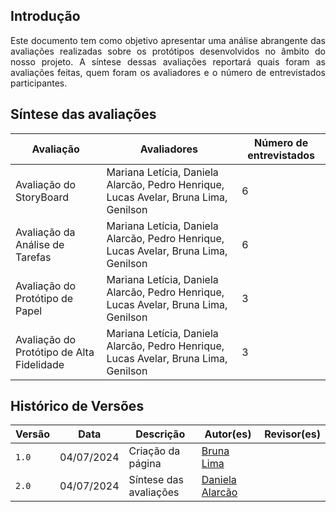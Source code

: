 <!--Daniela-->
## Introdução
<p style="text-align: justify;">Este documento tem como objetivo apresentar uma análise abrangente das avaliações realizadas sobre os protótipos desenvolvidos no âmbito do nosso projeto. A síntese dessas avaliações reportará quais foram as avaliações feitas, quem foram os avaliadores e o número de entrevistados participantes.</p>

## Síntese das avaliações
| Avaliação | Avaliadores | Número de entrevistados | 
|----------|--------|----------|
| Avaliação do StoryBoard | Mariana Letícia, Daniela Alarcão, Pedro Henrique, Lucas Avelar, Bruna Lima, Genilson | 6 |
| Avaliação da Análise de Tarefas | Mariana Letícia, Daniela Alarcão, Pedro Henrique, Lucas Avelar, Bruna Lima, Genilson | 6 |
| Avaliação do Protótipo de Papel | Mariana Letícia, Daniela Alarcão, Pedro Henrique, Lucas Avelar, Bruna Lima, Genilson  | 3 |
| Avaliação do Protótipo de Alta Fidelidade | Mariana Letícia, Daniela Alarcão, Pedro Henrique, Lucas Avelar, Bruna Lima, Genilson | 3 |

## Histórico de Versões

| Versão  | Data       | Descrição                 | Autor(es)                                | Revisor(es)                                    |
| ------- | :--------: | ------------------------- | ---------------------------------------- | ---------------------------------------------- |
| `1.0`   | 04/07/2024 | Criação da página         | [Bruna Lima](https://github.com/libruna) | |
| `2.0`   | 04/07/2024 | Síntese das avaliações         | [Daniela Alarcão](https://github.com/danialarcao) | |